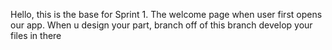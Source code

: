 Hello, this is the base for Sprint 1. The welcome page when user first opens our app. When u design your part, branch off of this branch develop your files in there
